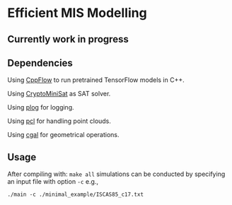 # Efficient MIS Modelling

## Currently work in progress

## Dependencies

Using [CppFlow](https://github.com/serizba/cppflow) to run pretrained TensorFlow models in C++.

Using [CryptoMiniSat](https://github.com/msoos/cryptominisat) as SAT solver.

Using [plog](https://github.com/SergiusTheBest/plog) for logging.

Using [pcl](https://pointclouds.org/) for handling point clouds.

Using [cgal](https://www.cgal.org/) for geometrical operations.

## Usage
After compiling with: ```make all``` simulations can be conducted by specifying an input file with option ```-c``` e.g.,
```
./main -c ./minimal_example/ISCAS85_c17.txt
```